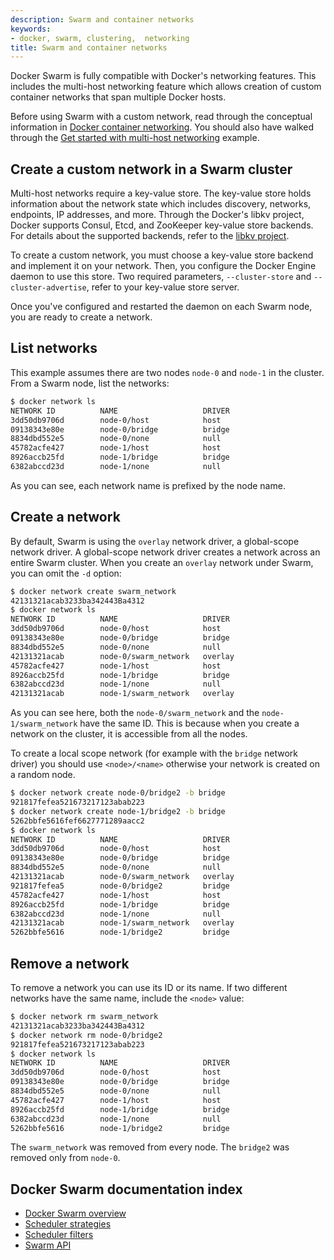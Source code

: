 ```yaml
---
description: Swarm and container networks
keywords:
- docker, swarm, clustering,  networking
title: Swarm and container networks
---
```


Docker Swarm is fully compatible with Docker's networking features. This
includes the multi-host networking feature which allows creation of custom
container networks that span multiple Docker hosts.

Before using Swarm with a custom network, read through the conceptual
information in [Docker container
networking](/engine/userguide/networking/dockernetworks/).
You should also have walked through the [Get started with multi-host
networking](/engine/userguide/networking/get-started-overlay/)
example.

## Create a custom network in a Swarm cluster

Multi-host networks require a key-value store. The key-value store holds
information about the network state which includes discovery, networks,
endpoints, IP addresses, and more. Through the Docker's libkv project, Docker
supports Consul, Etcd, and ZooKeeper key-value store backends. For details about
the supported backends, refer to the [libkv
project](https://github.com/docker/libkv).

To create a custom network, you must choose a key-value store backend and
implement it on your network. Then, you configure the Docker Engine daemon to
use this store. Two required parameters,  `--cluster-store` and
`--cluster-advertise`, refer to your key-value store server.

Once you've configured and restarted the daemon on each Swarm node, you are
ready to create a network.

## List networks

This example assumes there are two nodes `node-0` and `node-1` in the cluster.
From a Swarm node, list the networks:

```bash
$ docker network ls
NETWORK ID          NAME                   DRIVER
3dd50db9706d        node-0/host            host
09138343e80e        node-0/bridge          bridge
8834dbd552e5        node-0/none            null
45782acfe427        node-1/host            host
8926accb25fd        node-1/bridge          bridge
6382abccd23d        node-1/none            null
```

As you can see, each network name is prefixed by the node name.

## Create a network

By default, Swarm is using the `overlay` network driver, a global-scope network
driver. A global-scope network driver creates a network across an entire Swarm cluster.
When you create an `overlay` network under Swarm, you can omit the `-d` option:

```bash
$ docker network create swarm_network
42131321acab3233ba342443Ba4312
$ docker network ls
NETWORK ID          NAME                   DRIVER
3dd50db9706d        node-0/host            host
09138343e80e        node-0/bridge          bridge
8834dbd552e5        node-0/none            null
42131321acab        node-0/swarm_network   overlay
45782acfe427        node-1/host            host
8926accb25fd        node-1/bridge          bridge
6382abccd23d        node-1/none            null
42131321acab        node-1/swarm_network   overlay
```

As you can see here, both the `node-0/swarm_network` and the
`node-1/swarm_network` have the same ID.  This is because when you create a
network on the cluster, it is accessible from all the nodes.

To create a local scope network (for example with the `bridge` network driver) you
should use `<node>/<name>` otherwise your network is created on a random node.

```bash
$ docker network create node-0/bridge2 -b bridge
921817fefea521673217123abab223
$ docker network create node-1/bridge2 -b bridge
5262bbfe5616fef6627771289aacc2
$ docker network ls
NETWORK ID          NAME                   DRIVER
3dd50db9706d        node-0/host            host
09138343e80e        node-0/bridge          bridge
8834dbd552e5        node-0/none            null
42131321acab        node-0/swarm_network   overlay
921817fefea5        node-0/bridge2         bridge
45782acfe427        node-1/host            host
8926accb25fd        node-1/bridge          bridge
6382abccd23d        node-1/none            null
42131321acab        node-1/swarm_network   overlay
5262bbfe5616        node-1/bridge2         bridge
```

## Remove a network

To remove a network you can use its ID or its name. If two different networks
have the same name, include the `<node>` value:

```bash
$ docker network rm swarm_network
42131321acab3233ba342443Ba4312
$ docker network rm node-0/bridge2
921817fefea521673217123abab223
$ docker network ls
NETWORK ID          NAME                   DRIVER
3dd50db9706d        node-0/host            host
09138343e80e        node-0/bridge          bridge
8834dbd552e5        node-0/none            null
45782acfe427        node-1/host            host
8926accb25fd        node-1/bridge          bridge
6382abccd23d        node-1/none            null
5262bbfe5616        node-1/bridge2         bridge
```

The `swarm_network` was removed from every node. The `bridge2` was removed only
from `node-0`.

## Docker Swarm documentation index

- [Docker Swarm overview](index.md)
- [Scheduler strategies](scheduler/strategy.md)
- [Scheduler filters](scheduler/filter.md)
- [Swarm API](swarm-api.md)
